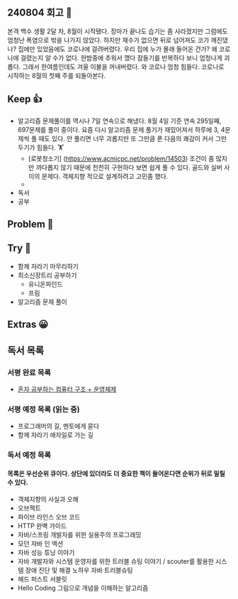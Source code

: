 ## 240804 회고 💬
본격 백수 생활 2달 차, 8월이 시작됐다. 장마가 끝나도 습기는 좀 사라졌지만 그럼에도 엄청난 폭염으로 밖을 나가지 않았다. 하지만 재수가 없으면 뒤로 넘어져도 코가 깨진댔나? 집에만 있었음에도 코로나에 걸려버렸다. 우리 집에 누가 몰래 들어온 건가? 왜 코로나에 걸렸는지 알 수가 없다. 한밤중에 추워서 깼다 잠들기를 반복하다 보니 엄청나게 괴롭다. 그래서 한여름인데도 겨울 이불을 꺼내버렸다. 와 코로나 엄청 힘들다. 코로나로 시작하는 8월의 첫째 주를 되돌아본다.
## Keep 👍
- 알고리즘 문제풀이를 역시나 7일 연속으로 해냈다. 8월 4일 기준 연속 295일째, 697문제를 풀이 중이다. 요즘 다시 알고리즘 문제 풀기가 재밌어져서 하루에 3, 4문제씩 풀 때도 있다. 안 풀리면 너무 괴롭지만 또 그만큼 푼 다음의 쾌감이 커서 그만두기가 힘들다. 🏋️
	- [로봇청소기] (https://www.acmicpc.net/problem/14503) 조건이 좀 많지만 까다롭지 않기 때문에 천천히 구현하다 보면 쉽게 풀 수 있다. 골드와 실버 사이의 문제다. 객체지향 적으로 설계하려고 고민좀 했다.
	- 
- 독서
- 공부

## Problem 🤢

## Try 🧚
- 함께 자라기 마무리하기
- 최소신장트리 공부하기
	- 유니온파인드
	- 프림
- 알고리즘 문제 풀이 

## Extras 😀


## 독서 목록

### 서평 완료 목록
- [혼자 공부하는 컴퓨터 구조 + 운영체제](https://github.com/kimregular/DAILY_STUDY/blob/main/독서/1.%20서평/01.%20혼자%20공부하는%20컴퓨터%20구조%20%2B%20운영체제%20를%20읽고%20📝.md)

###  서평 예정 목록 (읽는 중)
- 프로그래머의 길, 멘토에게 묻다
- 함께 자라기 애자일로 가는 길

### 독서 예정 목록
#### 목록은 우선순위 큐이다. 상단에 있더라도 더 중요한 책이 들어온다면 순위가 뒤로 밀릴 수 있다.
- 객체지향의 사실과 오해
- 오브젝트
- 파이브 라인스 오브 코드
- HTTP 완벽 가이드
- 자바/스프링 개발자를 위한 실용주의 프로그래밍
- 모던 자바 인 액션
- 자바 성능 튜닝 이야기 
- 자바 개발자와 시스템 운영자를 위한 트러블 슈팅 이야기 / scouter를 활용한 시스템 장애 진단 및 해결 노하우 자바 트러블슈팅
- 헤드 퍼스트 서블릿
- Hello Coding 그림으로 개념을 이해하는 알고리즘
